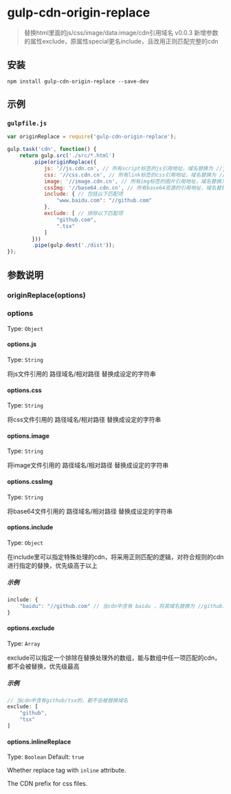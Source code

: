 gulp-cdn-origin-replace
================

> 替换html里面的js/css/image/data:image/cdn引用域名
> v0.0.3 新增参数的属性exclude，原属性special更名include，且改用正则匹配完整的cdn

## 安装
```
npm install gulp-cdn-origin-replace --save-dev
```

## 示例
### `gulpfile.js`
```js
var originReplace = require('gulp-cdn-origin-replace');

gulp.task('cdn', function() {
    return gulp.src('./src/*.html')
        .pipe(originReplace({
            js: '//js.cdn.cn', // 所有script标签的js引用地址，域名替换为 //js.cdn.cn
            css: '//css.cdn.cn', // 所有link标签的css引用地址，域名替换为 //css.cdn.cn
            image: '//image.cdn.cn', // 所有img标签的图片引用地址，域名替换为 //image.cdn.cn
            cssImg: '//base64.cdn.cn', // 所有base64资源的引用地址，域名替换为 //base64.cdn.cn
            include: { // 包括以下匹配项
                "www.baidu.com": "//github.com"
            },
            exclude: [ // 排除以下匹配项
                "github.com",
                ".tsx"
            ]
        }))
        .pipe(gulp.dest('./dist'));
});
```
## 参数说明

### originReplace(options)

### options

Type: `Object`

#### options.js
Type: `String`

将js文件引用的 路径域名/相对路径 替换成设定的字符串

#### options.css
Type: `String`

将css文件引用的 路径域名/相对路径 替换成设定的字符串

#### options.image
Type: `String`

将image文件引用的 路径域名/相对路径 替换成设定的字符串

#### options.cssImg
Type: `String`

将base64文件引用的 路径域名/相对路径 替换成设定的字符串

#### options.include
Type: `Object`

在include里可以指定特殊处理的cdn，将采用正则匹配的逻辑，对符合规则的cdn进行指定的替换，优先级高于以上
##### 示例
```js
include: {
    "baidu": "//github.com" // 当cdn中含有 baidu ，将其域名替换为 //github.com
}
```

#### options.exclude
Type: `Array`

exclude可以指定一个排除在替换处理外的数组，能与数组中任一项匹配的cdn，都不会被替换，优先级最高
##### 示例
```js
// 当cdn中含有github/tsx的，都不会被替换域名
exclude: [
    "github",
    "tsx"
]
```

#### options.inlineReplace
Type: `Boolean`
Default: `true`

Whether replace tag with `inline` attribute.

The CDN prefix for css files.
